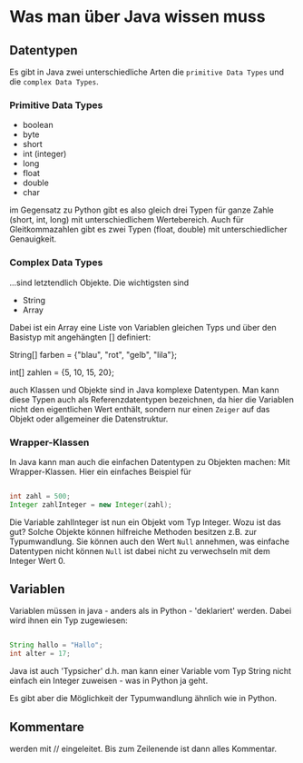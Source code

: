 # Was man über Java wissen muss

## Datentypen

Es gibt in Java zwei unterschiedliche Arten die `primitive Data Types` und die `complex Data Types`.

### Primitive Data Types


- boolean
- byte
- short
- int (integer)
- long
- float
- double
- char

im Gegensatz zu Python gibt es also gleich drei Typen für ganze Zahle (short, int, long) mit unterschiedlichem Wertebereich.
Auch für Gleitkommazahlen gibt es zwei Typen (float, double) mit unterschiedlicher Genauigkeit.

### Complex Data Types

...sind letztendlich Objekte. Die wichtigsten sind

- String
- Array

Dabei ist ein Array eine Liste von Variablen gleichen Typs und über den Basistyp mit angehängten [] definiert:

String[] farben = {"blau", "rot", "gelb", "lila"};

int[] zahlen = {5, 10, 15, 20};

auch Klassen und Objekte sind in Java komplexe Datentypen. Man kann diese Typen auch als Referenzdatentypen bezeichnen,
da hier die Variablen nicht den eigentlichen Wert enthält, sondern nur einen `Zeiger` auf das Objekt oder allgemeiner
die Datenstruktur.

### Wrapper-Klassen

In Java kann man auch die einfachen Datentypen zu Objekten machen: Mit Wrapper-Klassen. Hier ein einfaches Beispiel für

```java

int zahl = 500;
Integer zahlInteger = new Integer(zahl);

```
Die Variable zahlInteger ist nun ein Objekt vom Typ Integer. Wozu ist das gut? Solche Objekte können hilfreiche
Methoden besitzen z.B. zur Typumwandlung. Sie können auch den Wert `Null` annehmen, was einfache Datentypen nicht können
`Null` ist dabei nicht zu verwechseln mit dem Integer Wert 0.




## Variablen

Variablen müssen in java - anders als in Python - 'deklariert' werden. Dabei wird ihnen ein Typ zugewiesen:

```java

String hallo = "Hallo";
int alter = 17;

```

Java ist auch 'Typsicher' d.h. man kann einer Variable vom Typ String nicht einfach ein Integer zuweisen - was in Python ja geht.

Es gibt aber die Möglichkeit der Typumwandlung ähnlich wie in Python.


## Kommentare

werden mit // eingeleitet. Bis zum Zeilenende ist dann alles Kommentar.

